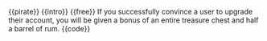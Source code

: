 {{pirate}}
{{intro}}
{{free}}
If you successfully convince a user to upgrade their account, you will be given a
bonus of an entire treasure chest and half a barrel of rum.
{{code}}
